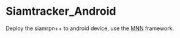# Siamtracker_Android

Deploy the siamrpn++ to android device, use the [MNN](https://github.com/alibaba/MNN) framework.
